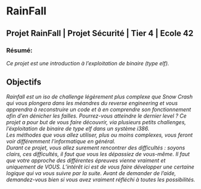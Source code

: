 # RainFall
## Projet RainFall | Projet Sécurité | Tier 4 | Ecole 42
### Résumé:<br>
*Ce projet est une introduction à l’exploitation de binaire (type elf).*

## Objectifs
*Rainfall est un iso de challenge légèrement plus complexe que Snow Crash qui vous plongera dans les méandres du reverse engineering et vous apprendra à reconstruire un code et à en comprendre son fonctionnement afin d'en dénicher les failles. Pourrez-vous atteindre le dernier level ?
Ce projet a pour but de vous faire découvrir, via plusieurs petits challenges, l’éxploitation
de binaire de type elf dans un système i386.
<br>
Les méthodes que vous allez utiliser, plus ou moins complexes, vous feront voir différemment l’informatique en général.
<br>
Durant ce projet, vous allez surement rencontrer des difficultés : soyons clairs, ces
difficultés, il faut que vous les dépassiez de vous-même. Il faut que votre approche des
différentes épreuves vienne vraiment et uniquement de VOUS. L’intérêt ici est de vous
faire développer une certaine logique qui va vous suivre par la suite. Avant de demander
de l’aide, demandez-vous bien si vous avez vraiment réfléchi à toutes les possibilités.*